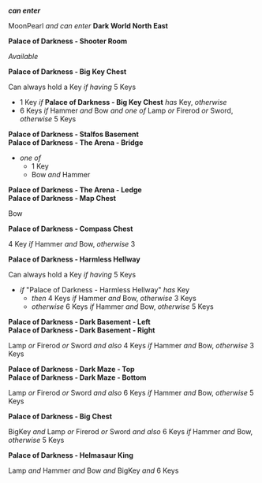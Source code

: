 ﻿***can enter***

MoonPearl *and* *can enter* **Dark World North East**

**Palace of Darkness - Shooter Room**

*Available*

**Palace of Darkness - Big Key Chest**

Can always hold a Key *if having* 5 Keys

- 1 Key *if* **Palace of Darkness - Big Key Chest** *has* Key, *otherwise*
- 6 Keys *if* Hammer *and* Bow *and one of* Lamp *or* Firerod *or* Sword, *otherwise* 5 Keys

**Palace of Darkness - Stalfos Basement**  
**Palace of Darkness - The Arena - Bridge**

- *one of*
  - 1 Key
  - Bow *and* Hammer

**Palace of Darkness - The Arena - Ledge**  
**Palace of Darkness - Map Chest**

Bow

**Palace of Darkness - Compass Chest**

4 Key *if* Hammer *and* Bow, *otherwise* 3

**Palace of Darkness - Harmless Hellway**

Can always hold a Key *if having* 5 Keys

- *if* "Palace of Darkness - Harmless Hellway" *has* Key
  - *then* 4 Keys *if* Hammer *and* Bow, *otherwise* 3 Keys
  - *otherwise* 6 Keys *if* Hammer *and* Bow, *otherwise* 5 Keys

**Palace of Darkness - Dark Basement - Left**  
**Palace of Darkness - Dark Basement - Right**

Lamp *or* Firerod *or* Sword *and also* 4 Keys *if* Hammer *and* Bow, *otherwise* 3 Keys

**Palace of Darkness - Dark Maze - Top**  
**Palace of Darkness - Dark Maze - Bottom**

Lamp *or* Firerod *or* Sword *and also* 6 Keys *if* Hammer *and* Bow, *otherwise* 5 Keys

**Palace of Darkness - Big Chest**

BigKey *and* Lamp *or* Firerod *or* Sword *and also* 6 Keys *if* Hammer *and* Bow, *otherwise* 5 Keys

**Palace of Darkness - Helmasaur King**

Lamp *and* Hammer *and* Bow *and* BigKey *and* 6 Keys
